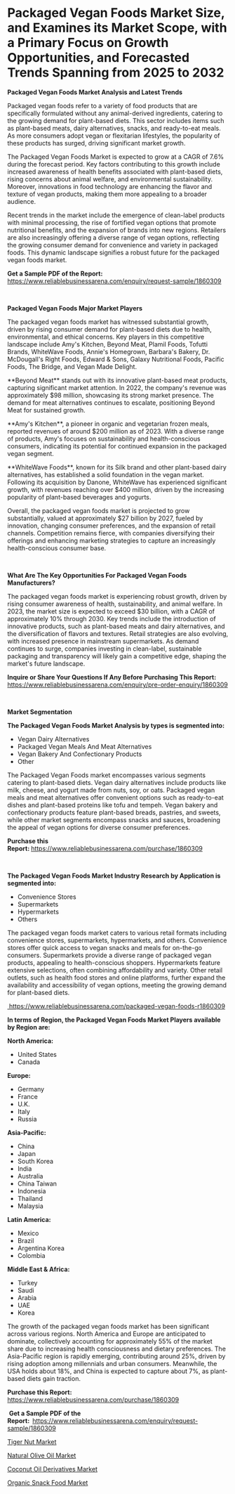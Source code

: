 <p><h1>Packaged Vegan Foods Market Size, and Examines its Market Scope, with a Primary Focus on Growth Opportunities, and Forecasted Trends Spanning from 2025 to 2032</h1></p><p><strong>Packaged Vegan Foods Market Analysis and Latest Trends</strong></p>
<p><p>Packaged vegan foods refer to a variety of food products that are specifically formulated without any animal-derived ingredients, catering to the growing demand for plant-based diets. This sector includes items such as plant-based meats, dairy alternatives, snacks, and ready-to-eat meals. As more consumers adopt vegan or flexitarian lifestyles, the popularity of these products has surged, driving significant market growth.</p><p>The Packaged Vegan Foods Market is expected to grow at a CAGR of 7.6% during the forecast period. Key factors contributing to this growth include increased awareness of health benefits associated with plant-based diets, rising concerns about animal welfare, and environmental sustainability. Moreover, innovations in food technology are enhancing the flavor and texture of vegan products, making them more appealing to a broader audience.</p><p>Recent trends in the market include the emergence of clean-label products with minimal processing, the rise of fortified vegan options that promote nutritional benefits, and the expansion of brands into new regions. Retailers are also increasingly offering a diverse range of vegan options, reflecting the growing consumer demand for convenience and variety in packaged foods. This dynamic landscape signifies a robust future for the packaged vegan foods market.</p></p>
<p><strong>Get a Sample PDF of the Report:&nbsp;</strong> <a href="https://www.reliablebusinessarena.com/enquiry/request-sample/1860309?utm_campaign=1905&utm_medium=2&utm_source=Github&utm_content=ia&utm_term=07042025&utm_id=packaged-vegan-foods">https://www.reliablebusinessarena.com/enquiry/request-sample/1860309</a></p>
<p>&nbsp;</p>
<p><strong>Packaged Vegan Foods Major Market Players</strong></p>
<p><p>The packaged vegan foods market has witnessed substantial growth, driven by rising consumer demand for plant-based diets due to health, environmental, and ethical concerns. Key players in this competitive landscape include Amy's Kitchen, Beyond Meat, Plamil Foods, Tofutti Brands, WhiteWave Foods, Annie's Homegrown, Barbara's Bakery, Dr. McDougall's Right Foods, Edward & Sons, Galaxy Nutritional Foods, Pacific Foods, The Bridge, and Vegan Made Delight.</p><p>**Beyond Meat** stands out with its innovative plant-based meat products, capturing significant market attention. In 2022, the company's revenue was approximately $98 million, showcasing its strong market presence. The demand for meat alternatives continues to escalate, positioning Beyond Meat for sustained growth.</p><p>**Amy's Kitchen**, a pioneer in organic and vegetarian frozen meals, reported revenues of around $200 million as of 2023. With a diverse range of products, Amy's focuses on sustainability and health-conscious consumers, indicating its potential for continued expansion in the packaged vegan segment.</p><p>**WhiteWave Foods**, known for its Silk brand and other plant-based dairy alternatives, has established a solid foundation in the vegan market. Following its acquisition by Danone, WhiteWave has experienced significant growth, with revenues reaching over $400 million, driven by the increasing popularity of plant-based beverages and yogurts.</p><p>Overall, the packaged vegan foods market is projected to grow substantially, valued at approximately $27 billion by 2027, fueled by innovation, changing consumer preferences, and the expansion of retail channels. Competition remains fierce, with companies diversifying their offerings and enhancing marketing strategies to capture an increasingly health-conscious consumer base.</p></p>
<p>&nbsp;</p>
<p><strong>What Are The Key Opportunities For Packaged Vegan Foods Manufacturers?</strong></p>
<p><p>The packaged vegan foods market is experiencing robust growth, driven by rising consumer awareness of health, sustainability, and animal welfare. In 2023, the market size is expected to exceed $30 billion, with a CAGR of approximately 10% through 2030. Key trends include the introduction of innovative products, such as plant-based meats and dairy alternatives, and the diversification of flavors and textures. Retail strategies are also evolving, with increased presence in mainstream supermarkets. As demand continues to surge, companies investing in clean-label, sustainable packaging and transparency will likely gain a competitive edge, shaping the market's future landscape.</p></p>
<p><strong>Inquire or Share Your Questions If Any Before Purchasing This Report:</strong> <a href="https://www.reliablebusinessarena.com/enquiry/pre-order-enquiry/1860309?utm_campaign=1905&utm_medium=2&utm_source=Github&utm_content=ia&utm_term=07042025&utm_id=packaged-vegan-foods">https://www.reliablebusinessarena.com/enquiry/pre-order-enquiry/1860309</a></p>
<p>&nbsp;</p>
<p><strong>Market Segmentation</strong></p>
<p><strong>The Packaged Vegan Foods Market Analysis by types is segmented into:</strong></p>
<p><ul><li>Vegan Dairy Alternatives</li><li>Packaged Vegan Meals And Meat Alternatives</li><li>Vegan Bakery And Confectionary Products</li><li>Other</li></ul></p>
<p><p>The Packaged Vegan Foods market encompasses various segments catering to plant-based diets. Vegan dairy alternatives include products like milk, cheese, and yogurt made from nuts, soy, or oats. Packaged vegan meals and meat alternatives offer convenient options such as ready-to-eat dishes and plant-based proteins like tofu and tempeh. Vegan bakery and confectionary products feature plant-based breads, pastries, and sweets, while other market segments encompass snacks and sauces, broadening the appeal of vegan options for diverse consumer preferences.</p></p>
<p><strong>Purchase this Report:&nbsp;</strong><a href="https://www.reliablebusinessarena.com/purchase/1860309?utm_campaign=1905&utm_medium=2&utm_source=Github&utm_content=ia&utm_term=07042025&utm_id=packaged-vegan-foods">https://www.reliablebusinessarena.com/purchase/1860309</a></p>
<p>&nbsp;</p>
<p><strong>The Packaged Vegan Foods Market Industry Research by Application is segmented into:</strong></p>
<p><ul><li>Convenience Stores</li><li>Supermarkets</li><li>Hypermarkets</li><li>Others</li></ul></p>
<p><p>The packaged vegan foods market caters to various retail formats including convenience stores, supermarkets, hypermarkets, and others. Convenience stores offer quick access to vegan snacks and meals for on-the-go consumers. Supermarkets provide a diverse range of packaged vegan products, appealing to health-conscious shoppers. Hypermarkets feature extensive selections, often combining affordability and variety. Other retail outlets, such as health food stores and online platforms, further expand the availability and accessibility of vegan options, meeting the growing demand for plant-based diets.</p></p>
<p><a href="https://www.reliablebusinessarena.com/packaged-vegan-foods-r1860309?utm_campaign=1905&utm_medium=2&utm_source=Github&utm_content=ia&utm_term=07042025&utm_id=packaged-vegan-foods">&nbsp;https://www.reliablebusinessarena.com/packaged-vegan-foods-r1860309</a></p>
<p><strong>In terms of Region, the Packaged Vegan Foods Market Players available by Region are:</strong></p>
<p>
    <p> <strong> North America: </strong>
        <ul>
            <li>United States</li>
            <li>Canada</li>
        </ul>
        </p> 
    <p> <strong> Europe: </strong>
        <ul>
            <li>Germany</li>
            <li>France</li>
            <li>U.K.</li>
            <li>Italy</li>
            <li>Russia</li>
        </ul>
        </p> 
    <p> <strong> Asia-Pacific: </strong>
        <ul>
            <li>China</li>
            <li>Japan</li>
            <li>South Korea</li>
            <li>India</li>
            <li>Australia</li>
            <li>China Taiwan</li>
            <li>Indonesia</li>
            <li>Thailand</li>
            <li>Malaysia</li>
        </ul>
        </p> 
    <p> <strong> Latin America: </strong>
        <ul>
            <li>Mexico</li>
            <li>Brazil</li>
            <li>Argentina Korea</li>
            <li>Colombia</li>
        </ul>
        </p> 
    <p> <strong> Middle East & Africa: </strong>
        <ul>
            <li>Turkey</li>
            <li>Saudi</li>
            <li>Arabia</li>
            <li>UAE</li>
            <li>Korea</li>
        </ul>
    </p>
    </p>
<p><p>The growth of the packaged vegan foods market has been significant across various regions. North America and Europe are anticipated to dominate, collectively accounting for approximately 55% of the market share due to increasing health consciousness and dietary preferences. The Asia-Pacific region is rapidly emerging, contributing around 25%, driven by rising adoption among millennials and urban consumers. Meanwhile, the USA holds about 18%, and China is expected to capture about 7%, as plant-based diets gain traction.</p></p>
<p><strong>Purchase this Report: </strong><a href="https://www.reliablebusinessarena.com/purchase/1860309?utm_campaign=1905&utm_medium=2&utm_source=Github&utm_content=ia&utm_term=07042025&utm_id=packaged-vegan-foods">https://www.reliablebusinessarena.com/purchase/1860309</a></p>
<p>&nbsp;<strong>Get a Sample PDF of the Report:&nbsp;&nbsp;</strong><a href="https://www.reliablebusinessarena.com/enquiry/request-sample/1860309?utm_campaign=1905&utm_medium=2&utm_source=Github&utm_content=ia&utm_term=07042025&utm_id=packaged-vegan-foods">https://www.reliablebusinessarena.com/enquiry/request-sample/1860309</a></p>
<p><strong></strong></p>
<p><p><a href="https://github.com/arifasabeygb/Market-Research-Report-List-1/blob/main/tiger-nut-market.md?utm_campaign=1905&utm_medium=2&utm_source=Github&utm_content=ia&utm_term=07042025&utm_id=packaged-vegan-foods">Tiger Nut Market</a></p><p><a href="https://github.com/ocambdidarhz/Market-Research-Report-List-1/blob/main/natural-olive-oil-market.md?utm_campaign=1905&utm_medium=2&utm_source=Github&utm_content=ia&utm_term=07042025&utm_id=packaged-vegan-foods">Natural Olive Oil Market</a></p><p><a href="https://github.com/aslinalirey9/Market-Research-Report-List-1/blob/main/coconut-oil-derivatives-market.md?utm_campaign=1905&utm_medium=2&utm_source=Github&utm_content=ia&utm_term=07042025&utm_id=packaged-vegan-foods">Coconut Oil Derivatives Market</a></p><p><a href="https://github.com/kaidaloeckf7/Market-Research-Report-List-1/blob/main/organic-snack-food-market.md?utm_campaign=1905&utm_medium=2&utm_source=Github&utm_content=ia&utm_term=07042025&utm_id=packaged-vegan-foods">Organic Snack Food Market</a></p></p>